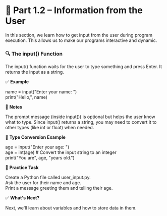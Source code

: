 # 📝 Part 1.2 – Information from the User

In this section, we learn how to get input from the user during program execution. This allows us to make our programs interactive and dynamic.

### 🔍 **The input() Function** 

The input() function waits for the user to type something and press Enter. It returns the input as a string.

✅ **Example**    

name = input("Enter your name: ")  
print("Hello,", name)

🧠 **Notes**  

The prompt message (inside input()) is optional but helps the user know what to type.
Since input() returns a string, you may need to convert it to other types (like int or float) when needed.

🔄 **Type Conversion Example**  

age = input("Enter your age: ")  
age = int(age)  # Convert the input string to an integer  
print("You are", age, "years old.")

📝 **Practice Task**  

Create a Python file called user_input.py.  
Ask the user for their name and age.  
Print a message greeting them and telling their age.

✅ **What's Next?** 

Next, we'll learn about variables and how to store data in them.
